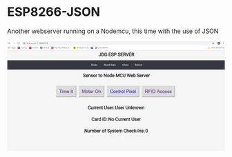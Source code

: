 # ESP8266-JSON
Another webserver running on a Nodemcu, this time with the use of JSON



![alt text](https://github.com/jglatts/ESP8266-JSON/blob/master/server-icons/home-page.png)
